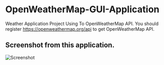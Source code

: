 # OpenWeatherMap-GUI-Application
 Weather Application Project Using To OpenWeatherMap API.
 You should register https://openweathermap.org/api to get OpenWeatherMap API. 
 ## Screenshot from this application.
![Screenshot](https://user-images.githubusercontent.com/46576332/107149295-1e38a780-6958-11eb-82b9-e672b9d78db3.png)
